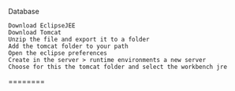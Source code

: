 Database

    Download EclipseJEE
    Download Tomcat
    Unzip the file and export it to a folder
    Add the tomcat folder to your path
    Open the eclipse preferences
    Create in the server > runtime environments a new server
    Choose for this the tomcat folder and select the workbench jre

========
